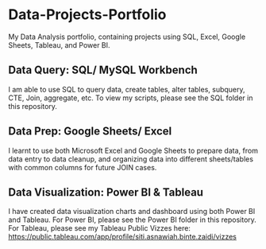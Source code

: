 # Data-Projects-Portfolio
My Data Analysis portfolio, containing projects using SQL, Excel, Google Sheets, Tableau, and Power BI. 

## Data Query: SQL/ MySQL Workbench
I am able to use SQL to query data, create tables, alter tables, subquery, CTE, Join, aggregate, etc. To view my scripts, please see the SQL folder in this repository.

## Data Prep: Google Sheets/ Excel
I learnt to use both Microsoft Excel and Google Sheets to prepare data, from data entry to data cleanup, and organizing data into different sheets/tables with common columns for future JOIN cases.

## Data Visualization: Power BI & Tableau
I have created data visualization charts and dashboard using both Power BI and Tableau.
For Power BI, please see the Power BI folder in this repository.
For Tableau, please see my Tableau Public Vizzes here: https://public.tableau.com/app/profile/siti.asnawiah.binte.zaidi/vizzes
